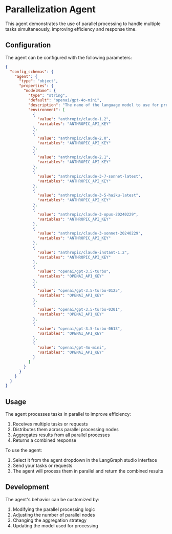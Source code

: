 # Parallelization Agent

This agent demonstrates the use of parallel processing to handle multiple tasks simultaneously, improving efficiency and response time.

## Configuration

The agent can be configured with the following parameters:

```json
{
  "config_schemas": {
    "agent": {
      "type": "object",
      "properties": {
        "modelName": {
          "type": "string",
          "default": "openai/gpt-4o-mini",
          "description": "The name of the language model to use for processing tasks in parallel. Should be in the form: provider/model-name.",
          "environment": [
            {
              "value": "anthropic/claude-1.2",
              "variables": "ANTHROPIC_API_KEY"
            },
            {
              "value": "anthropic/claude-2.0",
              "variables": "ANTHROPIC_API_KEY"
            },
            {
              "value": "anthropic/claude-2.1",
              "variables": "ANTHROPIC_API_KEY"
            },
            {
              "value": "anthropic/claude-3-7-sonnet-latest",
              "variables": "ANTHROPIC_API_KEY"
            },
            {
              "value": "anthropic/claude-3-5-haiku-latest",
              "variables": "ANTHROPIC_API_KEY"
            },
            {
              "value": "anthropic/claude-3-opus-20240229",
              "variables": "ANTHROPIC_API_KEY"
            },
            {
              "value": "anthropic/claude-3-sonnet-20240229",
              "variables": "ANTHROPIC_API_KEY"
            },
            {
              "value": "anthropic/claude-instant-1.2",
              "variables": "ANTHROPIC_API_KEY"
            },
            {
              "value": "openai/gpt-3.5-turbo",
              "variables": "OPENAI_API_KEY"
            },
            {
              "value": "openai/gpt-3.5-turbo-0125",
              "variables": "OPENAI_API_KEY"
            },
            {
              "value": "openai/gpt-3.5-turbo-0301",
              "variables": "OPENAI_API_KEY"
            },
            {
              "value": "openai/gpt-3.5-turbo-0613",
              "variables": "OPENAI_API_KEY"
            },
            {
              "value": "openai/gpt-4o-mini",
              "variables": "OPENAI_API_KEY"
            }
          ]
        }
      }
    }
  }
}
```

## Usage

The agent processes tasks in parallel to improve efficiency:

1. Receives multiple tasks or requests
2. Distributes them across parallel processing nodes
3. Aggregates results from all parallel processes
4. Returns a combined response

To use the agent:
1. Select it from the agent dropdown in the LangGraph studio interface
2. Send your tasks or requests
3. The agent will process them in parallel and return the combined results

## Development

The agent's behavior can be customized by:
1. Modifying the parallel processing logic
2. Adjusting the number of parallel nodes
3. Changing the aggregation strategy
4. Updating the model used for processing

